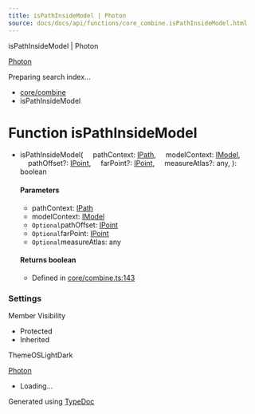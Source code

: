 ```yaml
---
title: isPathInsideModel | Photon
source: docs/docs/api/functions/core_combine.isPathInsideModel.html
---
```


isPathInsideModel | Photon

[Photon](../index.md)




Preparing search index...

* [core/combine](../modules/core_combine.md)
* isPathInsideModel

# Function isPathInsideModel

* isPathInsideModel(
      pathContext: [IPath](../interfaces/core_schema.IPath.md),
      modelContext: [IModel](../interfaces/core_schema.IModel.md),
      pathOffset?: [IPoint](../interfaces/core_schema.IPoint.md),
      farPoint?: [IPoint](../interfaces/core_schema.IPoint.md),
      measureAtlas?: any,
  ): boolean

  #### Parameters

  + pathContext: [IPath](../interfaces/core_schema.IPath.md)
  + modelContext: [IModel](../interfaces/core_schema.IModel.md)
  + `Optional`pathOffset: [IPoint](../interfaces/core_schema.IPoint.md)
  + `Optional`farPoint: [IPoint](../interfaces/core_schema.IPoint.md)
  + `Optional`measureAtlas: any

  #### Returns boolean

  + Defined in [core/combine.ts:143](https://github.com/mwhite454/photon/blob/main/packages/photon/src/core/combine.ts#L143)

### Settings

Member Visibility

* Protected
* Inherited

ThemeOSLightDark

[Photon](../index.md)

* Loading...

Generated using [TypeDoc](https://typedoc.org/)
